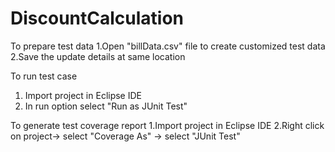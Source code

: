 # DiscountCalculation

To prepare test data
1.Open "billData.csv" file to create customized test data
2.Save the update details at same location

To run test case
1. Import project in Eclipse IDE 
2. In run option select "Run as JUnit Test"

To generate test coverage report
1.Import project in Eclipse IDE
2.Right click on project-> select "Coverage As" -> select "JUnit Test"
